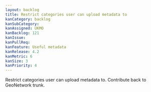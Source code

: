 ```yaml
---
layout: backlog
title: Restrict categories user can upload metadata to
kanCategory: backlog
kanSubCategory:
kanAssigned: UKMO
kanBacklog: 121
kanIssue:
kanPullReq:
kanFeature: Useful metadata
kanRelease: 4.2
kanMetric: 6
kanSize: 3
kanPriority: 4
---
```

Restrict categories user can upload metadata to. Contribute back to GeoNetwork trunk.
